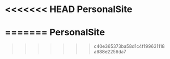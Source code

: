 <<<<<<< HEAD
PersonalSite
============
=======
PersonalSite
============
>>>>>>> c40e365373ba58d1c4f199631118a688e2256da7
